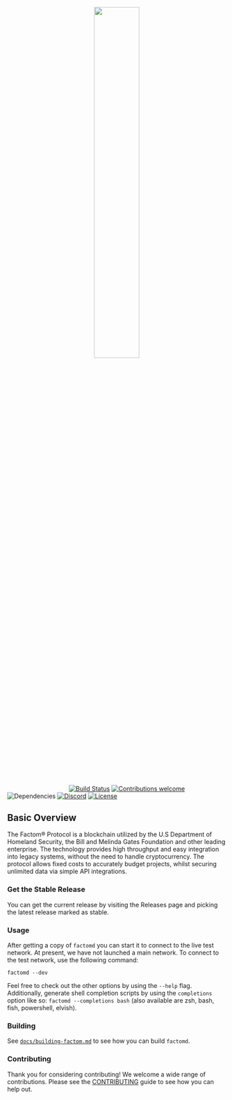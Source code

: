 <p align="center"><img width=45.5% src="https://github.com/ThomasMeier/factomd-rs/blob/master/doc/media/Factom-Protocol_Logo.svg"></p>

&nbsp;&nbsp;&nbsp;&nbsp;&nbsp;&nbsp;&nbsp;&nbsp;&nbsp;&nbsp;&nbsp;&nbsp;&nbsp;&nbsp;&nbsp;&nbsp;&nbsp;&nbsp;&nbsp;&nbsp;&nbsp;&nbsp;&nbsp;&nbsp;&nbsp;&nbsp;&nbsp;&nbsp;&nbsp;&nbsp;&nbsp;&nbsp;&nbsp;&nbsp;&nbsp;
[![Build Status](https://travis-ci.org/FactomProject/factomd.svg?branch=develop)](https://travis-ci.org/FactomProject/factomd)
[![Contributions welcome](https://img.shields.io/badge/contributions-welcome-orange.svg)](https://github.com/ThomasMeier/factomd-rewrite/blob/master/CONTRIBUTING.md)
![Dependencies](https://img.shields.io/badge/dependencies-up%20to%20date-brightgreen.svg)
[![Discord](https://img.shields.io/badge/discord-join%20chat-blue.svg)](https://discord.gg/SxPePjQ)
[![License](https://img.shields.io/badge/license-MIT-blue.svg)](https://opensource.org/licenses/MIT)



## Basic Overview

The Factom® Protocol is a blockchain utilized by the U.S Department of Homeland Security, the Bill and Melinda Gates Foundation and other leading enterprise. The technology provides high throughput and easy integration into legacy systems, without the need to handle cryptocurrency. The protocol allows fixed costs to accurately budget projects, whilst securing unlimited data via simple API integrations.

### Get the Stable Release

You can get the current release by visiting the Releases page and picking the latest release marked as stable.

### Usage

After getting a copy of `factomd` you can start it to connect to the live test network. At present, we have not launched a main network. To connect to the test network, use the following command:

```
factomd --dev
```

Feel free to check out the other options by using the `--help` flag. Additionally, generate shell completion scripts by using the `completions` option like so: `factomd --completions bash` (also available are zsh, bash, fish, powershell, elvish).

### Building

See [`docs/building-factom.md`](https://github.com/ThomasMeier/factomd-rewrite/blob/master/doc/building-factom.md) to see how you can build `factomd`.

### Contributing

Thank you for considering contributing! We welcome a wide range of contributions. Please see the [CONTRIBUTING](https://github.com/ThomasMeier/factomd-rewrite/blob/master/CONTRIBUTING.md) guide to see how you can help out. 

